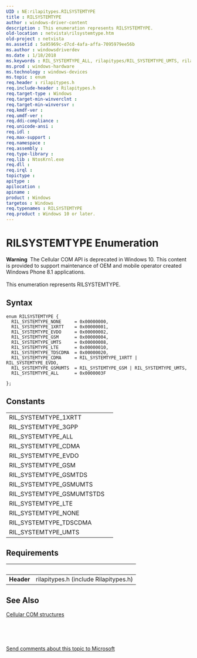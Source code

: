 ```yaml
---
UID : NE:rilapitypes.RILSYSTEMTYPE
title : RILSYSTEMTYPE
author : windows-driver-content
description : This enumeration represents RILSYSTEMTYPE.
old-location : netvista\rilsystemtype.htm
old-project : netvista
ms.assetid : 5a95969c-d7cd-4afa-affa-7095979ee56b
ms.author : windowsdriverdev
ms.date : 1/18/2018
ms.keywords : RIL_SYSTEMTYPE_ALL, rilapitypes/RIL_SYSTEMTYPE_UMTS, rilapitypes/RIL_SYSTEMTYPE_GSM, RIL_SYSTEMTYPE_CDMA, RIL_SYSTEMTYPE_GSMUMTS, RIL_SYSTEMTYPE_TDSCDMA, rilapitypes/RIL_SYSTEMTYPE_ALL, rilapitypes/RIL_SYSTEMTYPE_EVDO, RIL_SYSTEMTYPE_EVDO, RILSYSTEMTYPE, rilapitypes/RIL_SYSTEMTYPE_TDSCDMA, RILSYSTEMTYPE enumeration [Network Drivers Starting with Windows Vista], rilapitypes/RIL_SYSTEMTYPE_GSMUMTS, RIL_SYSTEMTYPE_GSM, RIL_SYSTEMTYPE_NONE, rilapitypes/RIL_SYSTEMTYPE_LTE, netvista.rilsystemtype, rilapitypes/RIL_SYSTEMTYPE_1XRTT, rilapitypes/RIL_SYSTEMTYPE_CDMA, RIL_SYSTEMTYPE_1XRTT, RIL_SYSTEMTYPE_LTE, rilapitypes/RIL_SYSTEMTYPE_NONE, rilapitypes/RILSYSTEMTYPE, RIL_SYSTEMTYPE_UMTS
ms.prod : windows-hardware
ms.technology : windows-devices
ms.topic : enum
req.header : rilapitypes.h
req.include-header : Rilapitypes.h
req.target-type : Windows
req.target-min-winverclnt : 
req.target-min-winversvr : 
req.kmdf-ver : 
req.umdf-ver : 
req.ddi-compliance : 
req.unicode-ansi : 
req.idl : 
req.max-support : 
req.namespace : 
req.assembly : 
req.type-library : 
req.lib : NtosKrnl.exe
req.dll : 
req.irql : 
topictype : 
apitype : 
apilocation : 
apiname : 
product : Windows
targetos : Windows
req.typenames : RILSYSTEMTYPE
req.product : Windows 10 or later.
---
```


# RILSYSTEMTYPE Enumeration
<div class="alert"><b>Warning</b>  The Cellular COM API is deprecated in Windows 10. This content is provided to support maintenance of OEM and mobile operator created Windows Phone 8.1 applications.</div><div> </div>This enumeration represents RILSYSTEMTYPE.

## Syntax
````
enum RILSYSTEMTYPE {
  RIL_SYSTEMTYPE_NONE     = 0x00000000, 
  RIL_SYSTEMTYPE_1XRTT    = 0x00000001, 
  RIL_SYSTEMTYPE_EVDO     = 0x00000002, 
  RIL_SYSTEMTYPE_GSM      = 0x00000004, 
  RIL_SYSTEMTYPE_UMTS     = 0x00000008, 
  RIL_SYSTEMTYPE_LTE      = 0x00000010, 
  RIL_SYSTEMTYPE_TDSCDMA  = 0x00000020, 
  RIL_SYSTEMTYPE_CDMA     = RIL_SYSTEMTYPE_1XRTT | RIL_SYSTEMTYPE_EVDO, 
  RIL_SYSTEMTYPE_GSMUMTS  = RIL_SYSTEMTYPE_GSM | RIL_SYSTEMTYPE_UMTS, 
  RIL_SYSTEMTYPE_ALL      = 0x0000003F 

};
````

## Constants

<table>

<tr>
<td>RIL_SYSTEMTYPE_1XRTT</td>
<td></td>
</tr>

<tr>
<td>RIL_SYSTEMTYPE_3GPP</td>
<td></td>
</tr>

<tr>
<td>RIL_SYSTEMTYPE_ALL</td>
<td></td>
</tr>

<tr>
<td>RIL_SYSTEMTYPE_CDMA</td>
<td></td>
</tr>

<tr>
<td>RIL_SYSTEMTYPE_EVDO</td>
<td></td>
</tr>

<tr>
<td>RIL_SYSTEMTYPE_GSM</td>
<td></td>
</tr>

<tr>
<td>RIL_SYSTEMTYPE_GSMTDS</td>
<td></td>
</tr>

<tr>
<td>RIL_SYSTEMTYPE_GSMUMTS</td>
<td></td>
</tr>

<tr>
<td>RIL_SYSTEMTYPE_GSMUMTSTDS</td>
<td></td>
</tr>

<tr>
<td>RIL_SYSTEMTYPE_LTE</td>
<td></td>
</tr>

<tr>
<td>RIL_SYSTEMTYPE_NONE</td>
<td></td>
</tr>

<tr>
<td>RIL_SYSTEMTYPE_TDSCDMA</td>
<td></td>
</tr>

<tr>
<td>RIL_SYSTEMTYPE_UMTS</td>
<td></td>
</tr>
</table>


## Requirements
| &nbsp; | &nbsp; |
| ---- |:---- |
| **Header** | rilapitypes.h (include Rilapitypes.h) |

## See Also

<a href="https://msdn.microsoft.com/library/windows/hardware/dn946511">Cellular COM structures</a>

 

 

<a href="mailto:wsddocfb@microsoft.com?subject=Documentation%20feedback [netvista\netvista]:%20RILSYSTEMTYPE enumeration%20 RELEASE:%20(1/18/2018)&amp;body=%0A%0APRIVACY STATEMENT%0A%0AWe use your feedback to improve the documentation. We don't use your email address for any other purpose, and we'll remove your email address from our system after the issue that you're reporting is fixed. While we're working to fix this issue, we might send you an email message to ask for more info. Later, we might also send you an email message to let you know that we've addressed your feedback.%0A%0AFor more info about Microsoft's privacy policy, see http://privacy.microsoft.com/en-us/default.aspx." title="Send comments about this topic to Microsoft">Send comments about this topic to Microsoft</a>